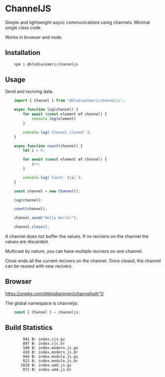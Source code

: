 # ChannelJS

Simple and lightweight async communications using channels. Minimal single class code.

Works in browser and node.

## Installation

```js
    npm i @klodianimeri/channeljs
```

## Usage

Send and reciving data.

```js
    import { Channel } from "@klodianimeri/channeljs";

    async function log(channel) {
        for await (const element of channel) {
            console.log(element)
        }

        console.log('Channel closed!');
    }

    async function count(channel) {
        let i = 0;

        for await (const element of channel) {
            i++;
        }

        console.log(`Count: ${i}`);
    }

    const channel = new Channel();

    log(channel);

    count(channel);

    channel.send("Hello World!");

    channel.close();
```

A channel does not buffer the values. If no recivers on the channel the values are discarded.

Multicast by nature, you can have multiple recivers on one channel.

Close ends all the current recivers on the channel. Once closed, the channel can be reused with new recivers.

## Browser

https://unpkg.com/@klodianimeri/channeljs@^1/

The global namespace is channeljs:

```js
    const { Channel } = channeljs;
```

## Build Statistics

```
        941 B: index.cjs.gz
        807 B: index.cjs.br
        500 B: index.modern.js.gz
        410 B: index.modern.js.br
        944 B: index.module.js.gz
        812 B: index.module.js.br
       1010 B: index.umd.js.gz
        872 B: index.umd.js.br
 ```